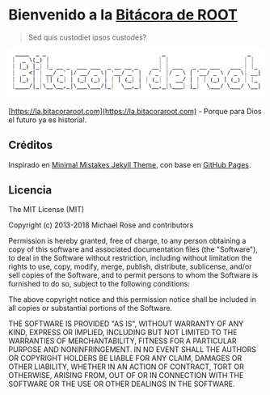 # Bienvenido a la [Bitácora de ROOT](https://la.bitacoraroot.com)
> Sed quis custodiet ipsos custodes?

![Bitacoraroot Logo](terorero/bitacora-text.png)

[https://la.bitacoraroot.com](https://la.bitacoraroot.com) - Porque para Dios el futuro ya es historia!.

## Créditos

Inspirado en 
[Minimal Mistakes Jekyll Theme](https://mmistakes.github.io/minimal-mistakes/), con base en [GitHub Pages](https://pages.github.com/).

## Licencia

The MIT License (MIT)

Copyright (c) 2013-2018 Michael Rose and contributors

Permission is hereby granted, free of charge, to any person obtaining a copy
of this software and associated documentation files (the "Software"), to deal
in the Software without restriction, including without limitation the rights
to use, copy, modify, merge, publish, distribute, sublicense, and/or sell
copies of the Software, and to permit persons to whom the Software is
furnished to do so, subject to the following conditions:

The above copyright notice and this permission notice shall be included in all
copies or substantial portions of the Software.

THE SOFTWARE IS PROVIDED "AS IS", WITHOUT WARRANTY OF ANY KIND, EXPRESS OR
IMPLIED, INCLUDING BUT NOT LIMITED TO THE WARRANTIES OF MERCHANTABILITY,
FITNESS FOR A PARTICULAR PURPOSE AND NONINFRINGEMENT. IN NO EVENT SHALL THE
AUTHORS OR COPYRIGHT HOLDERS BE LIABLE FOR ANY CLAIM, DAMAGES OR OTHER
LIABILITY, WHETHER IN AN ACTION OF CONTRACT, TORT OR OTHERWISE, ARISING FROM,
OUT OF OR IN CONNECTION WITH THE SOFTWARE OR THE USE OR OTHER DEALINGS IN THE
SOFTWARE.